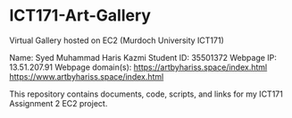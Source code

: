 # ICT171-Art-Gallery
Virtual Gallery hosted on EC2 (Murdoch University ICT171)

Name: Syed Muhammad Haris Kazmi
Student ID: 35501372
Webpage IP: 13.51.207.91
Webpage domain(s): https://artbyhariss.space/index.html https://www.artbyhariss.space/index.html 

This repository contains documents, code, scripts, and links for my ICT171 Assignment 2 EC2 project.
